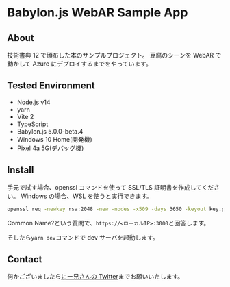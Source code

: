 # Babylon.js WebAR Sample App

## About

技術書典 12 で頒布した本のサンプルプロジェクト。
豆腐のシーンを WebAR で動かして Azure にデプロイするまでをやっています。

## Tested Environment

- Node.js v14
- yarn
- Vite 2
- TypeScript
- Babylon.js 5.0.0-beta.4
- Windows 10 Home(開発機)
- Pixel 4a 5G(デバッグ機)

## Install

手元で試す場合、openssl コマンドを使って SSL/TLS 証明書を作成してください。
Windows の場合、WSL を使うと実行できます。

```sh
openssl req -newkey rsa:2048 -new -nodes -x509 -days 3650 -keyout key.pem -out cert.pem
```

Common Name?という質問で、`https://<ローカルIP>:3000`と回答します。

そしたら`yarn dev`コマンドで dev サーバを起動します。

## Contact

何かございましたら[にー兄さんの Twitter](https://twitter.com/ninisan_drumath)までお願いいたします。

